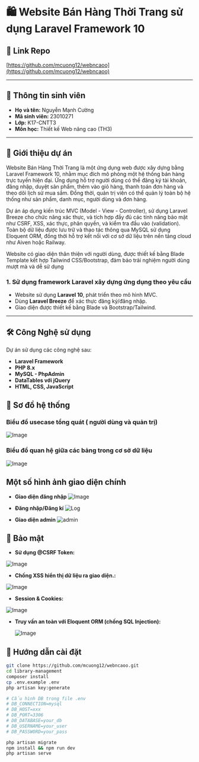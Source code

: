 # 🛍️ Website Bán Hàng Thời Trang sử dụng Laravel Framework 10

## 🔗 Link Repo 

[https://github.com/mcuong12/webncaoo](https://github.com/mcuong12/webncaoo)

---

## 👤 Thông tin sinh viên

- **Họ và tên:** Nguyễn Mạnh Cường  
- **Mã sinh viên:** 23010271
- **Lớp:** K17-CNTT3  
- **Môn học:** Thiết kế Web nâng cao (TH3) 
---

## 📝 Giới thiệu dự án
Website Bán Hàng Thời Trang là một ứng dụng web được xây dựng bằng Laravel Framework 10, nhằm mục đích mô phỏng một hệ thống bán hàng trực tuyến hiện đại. Ứng dụng hỗ trợ người dùng có thể đăng ký tài khoản, đăng nhập, duyệt sản phẩm, thêm vào giỏ hàng, thanh toán đơn hàng và theo dõi lịch sử mua sắm. Đồng thời, quản trị viên có thể quản lý toàn bộ hệ thống như sản phẩm, danh mục, người dùng và đơn hàng.

Dự án áp dụng kiến trúc MVC (Model - View - Controller), sử dụng Laravel Breeze cho chức năng xác thực, và tích hợp đầy đủ các tính năng bảo mật như CSRF, XSS, xác thực, phân quyền, và kiểm tra đầu vào (validation). Toàn bộ dữ liệu được lưu trữ và thao tác thông qua MySQL sử dụng Eloquent ORM, đồng thời hỗ trợ kết nối với cơ sở dữ liệu trên nền tảng cloud như Aiven hoặc Railway.

Website có giao diện thân thiện với người dùng, được thiết kế bằng Blade Template kết hợp Tailwind CSS/Bootstrap, đảm bảo trải nghiệm người dùng mượt mà và dễ sử dụng 
### 1. Sử dụng framework Laravel xây dựng ứng dụng theo yêu cầu

- Website sử dụng **Laravel 10**, phát triển theo mô hình MVC.
- Dùng **Laravel Breeze** để xác thực đăng ký/đăng nhập.
- Giao diện được thiết kế bằng Blade và Bootstrap/Tailwind.

---
## 🛠️ Công Nghệ sử dụng
Dự án sử dụng các công nghệ sau:
- **Laravel Framework**
- **PHP 8.x**
- **MySQL - PhpAdmin**
- **DataTables với jQuery**
- **HTML, CSS, JavaScript**
## 📍 Sơ đồ hệ thống
### Biểu đồ usecase tổng quát ( người dùng và quản trị)
![Image](https://github.com/user-attachments/assets/0f6aa534-10d8-4fde-b222-6673fe0ebcbb)
### Biểu đồ quan hệ giữa các bảng trong cơ sở dữ liệu
![Image](https://github.com/user-attachments/assets/735a23d3-0f33-4871-8b31-7cba7ee89804)

## Một số hình ảnh giao diện chính
- **Giao diện đăng nhập**
![Image](https://github.com/user-attachments/assets/9f37d5df-ace5-4b01-922e-14c1b2cd7e33)

- **Đăng nhập/Đăng kí**
 ![Log](https://github.com/user-attachments/assets/27782b7c-5835-4cea-a44e-47c0f27da68e)

- **Giao diện admin**
  ![admin](https://github.com/user-attachments/assets/00f70d1f-43d2-4538-b481-9024e3f68ebe)

## 🔐 Bảo mật
- **Sử dụng @CSRF Token:**
  
![Image](https://github.com/user-attachments/assets/b77d7945-f8ee-43a2-89ac-472634c8ef30)

- **Chống XSS hiển thị dữ liệu ra giao diện.:**

![Image](https://github.com/user-attachments/assets/620161b2-e72e-44b0-9aa0-e6c2cabae0da)
  
- **Session & Cookies:**
  
  
![Image](https://github.com/user-attachments/assets/577d2ad9-8209-4934-be43-a416deeb5ffe)

- **Truy vấn an toàn với Eloquent ORM (chống SQL Injection):**

  ![Image](https://github.com/user-attachments/assets/8a748b6e-d188-4556-acdc-c260abdff447)
  

## 🚀 Hướng dẫn cài đặt

```bash
git clone https://github.com/mcuong12/webncaoo.git
cd library-management
composer install
cp .env.example .env
php artisan key:generate

# Cấu hình DB trong file .env
# DB_CONNECTION=mysql
# DB_HOST=xxx
# DB_PORT=3306
# DB_DATABASE=your_db
# DB_USERNAME=your_user
# DB_PASSWORD=your_pass

php artisan migrate
npm install && npm run dev
php artisan serve
